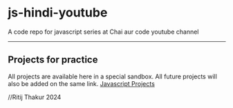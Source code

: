 # js-hindi-youtube
A code repo for javascript series at Chai aur code youtube channel

---

## Projects for practice

All projects are available here in a special sandbox. All future projects will also be added on the same link.
[Javascript Projects](https://stackblitz.com/edit/dom-project-chaiaurcode?file=index.html)

//Ritij Thakur 2024